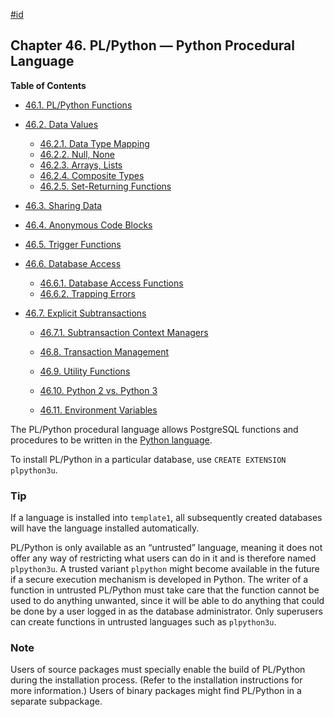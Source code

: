[#id](#PLPYTHON)

## Chapter 46. PL/Python — Python Procedural Language

**Table of Contents**

  * [46.1. PL/Python Functions](plpython-funcs)
  * [46.2. Data Values](plpython-data)

    - [46.2.1. Data Type Mapping](plpython-data#PLPYTHON-DATA-TYPE-MAPPING)
    - [46.2.2. Null, None](plpython-data#PLPYTHON-DATA-NULL)
    - [46.2.3. Arrays, Lists](plpython-data#PLPYTHON-ARRAYS)
    - [46.2.4. Composite Types](plpython-data#PLPYTHON-DATA-COMPOSITE-TYPES)
    - [46.2.5. Set-Returning Functions](plpython-data#PLPYTHON-DATA-SET-RETURNING-FUNCS)

  * [46.3. Sharing Data](plpython-sharing)
  * [46.4. Anonymous Code Blocks](plpython-do)
  * [46.5. Trigger Functions](plpython-trigger)
  * [46.6. Database Access](plpython-database)

    - [46.6.1. Database Access Functions](plpython-database#PLPYTHON-DATABASE-ACCESS-FUNCS)
    - [46.6.2. Trapping Errors](plpython-database#PLPYTHON-TRAPPING)

* [46.7. Explicit Subtransactions](plpython-subtransaction)

  * [46.7.1. Subtransaction Context Managers](plpython-subtransaction#PLPYTHON-SUBTRANSACTION-CONTEXT-MANAGERS)

  * [46.8. Transaction Management](plpython-transactions)
  * [46.9. Utility Functions](plpython-util)
  * [46.10. Python 2 vs. Python 3](plpython-python23)
  * [46.11. Environment Variables](plpython-envar)



The PL/Python procedural language allows PostgreSQL functions and procedures to be written in the [Python language](https://www.python.org).

To install PL/Python in a particular database, use `CREATE EXTENSION plpython3u`.

### Tip

If a language is installed into `template1`, all subsequently created databases will have the language installed automatically.

PL/Python is only available as an “untrusted” language, meaning it does not offer any way of restricting what users can do in it and is therefore named `plpython3u`. A trusted variant `plpython` might become available in the future if a secure execution mechanism is developed in Python. The writer of a function in untrusted PL/Python must take care that the function cannot be used to do anything unwanted, since it will be able to do anything that could be done by a user logged in as the database administrator. Only superusers can create functions in untrusted languages such as `plpython3u`.

### Note

Users of source packages must specially enable the build of PL/Python during the installation process. (Refer to the installation instructions for more information.) Users of binary packages might find PL/Python in a separate subpackage.